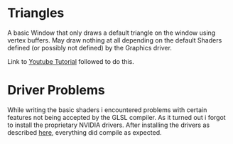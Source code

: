 # Triangles

A basic Window that only draws a default triangle on the window using vertex buffers.
May draw nothing at all depending on the default Shaders defined (or possibly not defined) by the Graphics driver.

Link to [Youtube Tutorial](https://www.youtube.com/watch?v=0p9VxImr7Y0) followed to do this.

# Driver Problems
While writing the basic shaders i encountered problems with certain features not being accepted by the GLSL compiler.
As it turned out i forgot to install the proprietary NVIDIA drivers.
After installing the drivers as described [here](https://wiki.ubuntuusers.de/Grafikkarten/Nvidia/nvidia/), everything did compile as expected.
